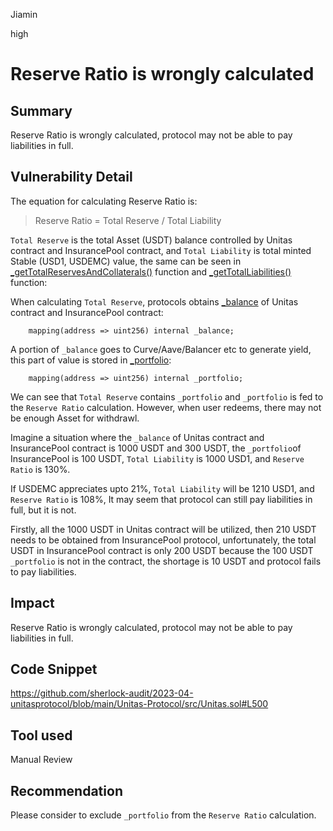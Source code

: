 Jiamin

high

# Reserve Ratio is wrongly calculated

## Summary

Reserve Ratio is wrongly calculated, protocol may not be able to pay liabilities in full.

## Vulnerability Detail

The equation for calculating Reserve Ratio is:

> Reserve Ratio = Total Reserve / Total Liability

`Total Reserve` is the total Asset (USDT) balance controlled by Unitas contract and InsurancePool contract, and `Total Liability` is total minted Stable (USD1, USDEMC) value, the same can be seen in [_getTotalReservesAndCollaterals()](https://github.com/sherlock-audit/2023-04-unitasprotocol/blob/main/Unitas-Protocol/src/Unitas.sol#L500) function and [_getTotalLiabilities()](https://github.com/sherlock-audit/2023-04-unitasprotocol/blob/main/Unitas-Protocol/src/Unitas.sol#L540) function:

When calculating `Total Reserve`, protocols obtains [_balance](https://github.com/sherlock-audit/2023-04-unitasprotocol/blob/main/Unitas-Protocol/src/PoolBalances.sol#L22) of Unitas contract and InsurancePool contract:
```solidity
    mapping(address => uint256) internal _balance;
```
A portion of `_balance` goes to Curve/Aave/Balancer etc to generate yield, this part of value is stored in [_portfolio](https://github.com/sherlock-audit/2023-04-unitasprotocol/blob/main/Unitas-Protocol/src/PoolBalances.sol#L26):
```solidity
    mapping(address => uint256) internal _portfolio;
```
We can see that `Total Reserve` contains `_portfolio` and `_portfolio` is fed to the `Reserve Ratio` calculation. However, when user redeems, there may not be enough Asset for withdrawl.

Imagine a situation where the `_balance` of Unitas contract and InsurancePool contract is 1000 USDT and 300 USDT, the `_portfolio`of InsurancePool is 100 USDT,  `Total Liability` is 1000 USD1, and `Reserve Ratio` is 130%. 

If USDEMC appreciates upto 21%,  `Total Liability` will be 1210 USD1, and `Reserve Ratio` is 108%, It may seem that protocol can still pay liabilities in full, but it is not. 

Firstly, all the 1000 USDT in Unitas contract will be utilized, then 210 USDT needs to be obtained from InsurancePool protocol, unfortunately, the total USDT in InsurancePool contract is only 200 USDT because the 100 USDT `_portfolio` is not in the contract, the shortage is 10 USDT and protocol fails to pay liabilities.

## Impact

Reserve Ratio is wrongly calculated, protocol may not be able to pay liabilities in full.

## Code Snippet

https://github.com/sherlock-audit/2023-04-unitasprotocol/blob/main/Unitas-Protocol/src/Unitas.sol#L500

## Tool used

Manual Review

## Recommendation

Please consider to exclude `_portfolio` from the `Reserve Ratio` calculation.